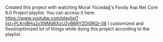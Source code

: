 Created this project with watching Murat Yücedağ's Foody Asp.Net Core 6.0 Project playlist.
You can access it here: https://www.youtube.com/playlist?list=PLKnjBHu2xXNMd6XzU2yB6RYZDi0RQI-08
I customized and fixed/optimized lot of things while doing this project according to the playlist.
